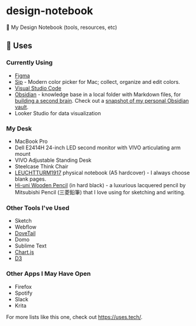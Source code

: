 # design-notebook
📓 My Design Notebook (tools, resources, etc)

## 🧰 Uses
### Currently Using

* [Figma](https://www.figma.com/)
* [Sip](https://sipapp.io/) - Modern color picker for Mac; collect, organize and edit colors.
* [Visual Studio Code](https://code.visualstudio.com/)
* [Obsidian](https://obsidian.md/) - knowledge base in a local folder with Markdown files, for [building a second brain](https://fortelabs.com/blog/basboverview/). Check out a [snapshot of my personal Obsidian vault](/img/Obsidian%20Graph%20(2024-01).gif).
* Looker Studio for data visualization

### My Desk
* MacBook Pro
* Dell E2414H 24-inch LED second monitor with VIVO articulating arm mount
* VIVO Adjustable Standing Desk
* Steelcase Think Chair
* [LEUCHTTURM1917](https://www.leuchtturm1917.us/notebooks/all-formats/medium-a5/) physical notebook (A5 hardcover) - I always choose blank pages.
* [Hi-uni Wooden Pencil](https://uniballco.com/products/hi-uni-wooden-pencil-hb) (in hard black) - a luxurious lacquered pencil by Mitsubishi Pencil (三菱鉛筆) that I love using for sketching and writing.

### Other Tools I've Used
* Sketch
* Webflow
* [DoveTail](https://dovetailapp.com/)
* Domo
* Sublime Text
* [Chart.js](https://www.chartjs.org/)
* [D3](https://d3js.org/)

### Other Apps I May Have Open
* Firefox
* Spotify
* Slack
* Krita

For more lists like this one, check out https://uses.tech/.
